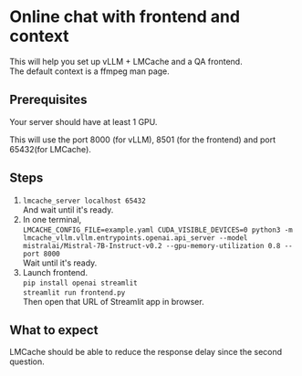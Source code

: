 # Online chat with frontend and context
This will help you set up vLLM + LMCache and a QA frontend.  
The default context is a ffmpeg man page.  
## Prerequisites
Your server should have at least 1 GPU.  

This will use the port 8000 (for vLLM), 8501 (for the frontend) and port 65432(for LMCache).  
## Steps
1.  ```lmcache_server localhost 65432```  
And wait until it's ready.  
2. In one terminal,  
```LMCACHE_CONFIG_FILE=example.yaml CUDA_VISIBLE_DEVICES=0 python3 -m lmcache_vllm.vllm.entrypoints.openai.api_server --model mistralai/Mistral-7B-Instruct-v0.2 --gpu-memory-utilization 0.8 --port 8000```  
Wait until it's ready.  
3. Launch frontend.  
```pip install openai streamlit```  
```streamlit run frontend.py```  
Then open that URL of Streamlit app in browser.  
## What to expect
LMCache should be able to reduce the response delay since the second question.  